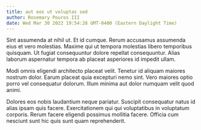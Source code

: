 ```yaml
---
title: aut eos ut voluptas sed
author: Rosemary Pouros III
date: Wed Mar 30 2022 19:54:28 GMT-0400 (Eastern Daylight Time)
---
```

Sint assumenda at nihil ut. Et id cumque. Rerum accusamus assumenda eius et vero molestias. Maxime qui ut tempora molestias libero temporibus quisquam. Ut fugiat consequuntur dolore repellat consequuntur. Alias laborum aspernatur tempora ab placeat asperiores id impedit ullam.

 Modi omnis eligendi architecto placeat velit. Tenetur id aliquam maiores nostrum dolor. Earum placeat quia excepturi nemo sint. Vero maiores optio porro vel consequatur dolorum. Illum minima aut dolor numquam velit quod animi.

 Dolores eos nobis laudantium neque pariatur. Suscipit consequatur natus id alias ipsam quis facere. Exercitationem qui qui voluptatibus in voluptatum corporis. Rerum facere eligendi possimus mollitia facere. Officia cum nesciunt sunt hic quis sunt quam reprehenderit.